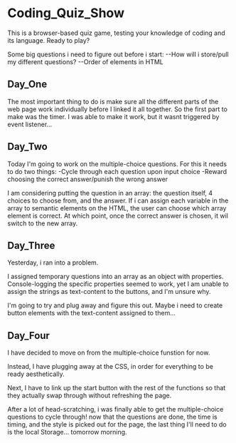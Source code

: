# Coding_Quiz_Show
This is a browser-based quiz game, testing your knowledge of coding and its language. Ready to play?


Some big questions i need to figure out before i start:
    --How will i store/pull my different questions?
    --Order of elements in HTML


## Day_One
The most important thing to do is make sure all the different parts of the web page work individually before I linked it all together. So the first part to make was the timer. I was able to make it work, but it wasnt triggered by event listener...

## Day_Two
Today I'm going to work on the multiple-choice questions. For this it needs to do two things:
    -Cycle through each question upon input choice
    -Reward choosing the correct answer/punish the wrong answer

I am considering putting the question in an array: the question itself, 4 choices to choose from, and the answer. If i can assign each variable in the array to semantic elements on the HTML, the user can choose which array element is correct. At which point, once the correct answer is chosen, it wil switch to the new array.

## Day_Three
Yesterday, i ran into a problem.

I assigned temporary questions into an array as an object with properties. Console-logging the specific properties seemed to work, yet I am unable to assign the strings as text-content to the buttons, and I'm unsure why.

I'm going to try and plug away and figure this out. Maybe i need to create button elements with the text-content assigned to them...

## Day_Four
I have decided to move on from the multiple-choice funstion for now.

Instead, I have plugging away at the CSS, in order for everything to be ready aesthetically.

Next, I have to link up the start button with the rest of the functions so that they actually swap through without refreshing the page.

After a lot of head-scratching, i was finally able to get the multiple-choice questions to cycle through! now that the questions are done, the time is timing, and the style is picked out for the page, the last thing I'll need to do is the local Storage... tomorrow morning.